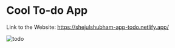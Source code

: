 # Cool To-do App

Link to the Website: https://shejulshubham-app-todo.netlify.app/

![todo](https://github.com/user-attachments/assets/dd24de4f-e161-4558-8de0-9be205a04cdc)
